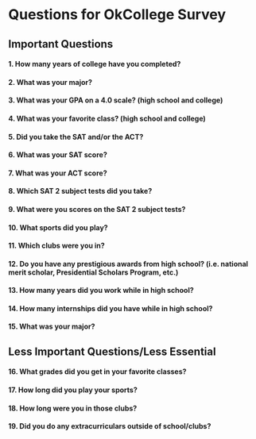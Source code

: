 # Questions for OkCollege Survey

## Important Questions

#### 1. How many years of college have you completed?

#### 2.  What was your major?

#### 3.  What was your GPA on a 4.0 scale? (high school and college)

#### 4.  What was your favorite class? (high school and college)

#### 5.  Did you take the SAT and/or the ACT?

#### 6.  What was your SAT score?

#### 7.  What was your ACT score?

#### 8.  Which SAT 2 subject tests did you take?

#### 9.  What were you scores on the SAT 2 subject tests?

#### 10.  What sports did you play?

#### 11.  Which clubs were you in?

#### 12.  Do you have any prestigious awards from high school? (i.e. national merit scholar, Presidential Scholars Program, etc.)

#### 13.  How many years did you work while in high school?

#### 14.  How many internships did you have while in high school?

#### 15.  What was your major?



## Less Important Questions/Less Essential



#### 16.  What grades did you get in your favorite classes?

#### 17.  How long did you play your sports?

#### 18.  How long were you in those clubs?

#### 19.  Did you do any extracurriculars outside of school/clubs?
